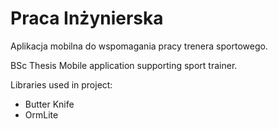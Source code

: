 # Praca Inżynierska
Aplikacja mobilna do wspomagania pracy trenera sportowego.

BSc Thesis
Mobile application supporting sport trainer.


Libraries used in project:
- Butter Knife
- OrmLite